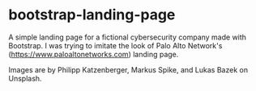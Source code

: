 # bootstrap-landing-page
A simple landing page for a fictional cybersecurity company made with Bootstrap. I was trying to imitate the look of Palo Alto Network's (https://www.paloaltonetworks.com) landing page.

Images are by Philipp Katzenberger, Markus Spike, and Lukas Bazek on Unsplash.

